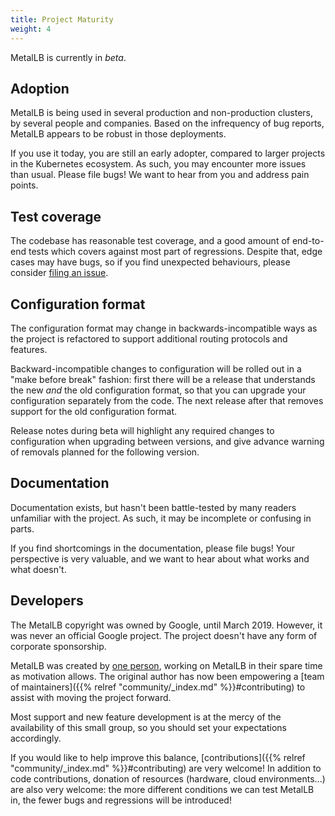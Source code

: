 ```yaml
---
title: Project Maturity
weight: 4
---
```


MetalLB is currently in *beta*.

## Adoption

MetalLB is being used in several production and non-production clusters, by
several people and companies. Based on the infrequency of bug reports, MetalLB
appears to be robust in those deployments.

If you use it today, you are still an early adopter, compared to larger projects
in the Kubernetes ecosystem. As such, you may encounter more issues than
usual. Please file bugs! We want to hear from you and address pain points.

## Test coverage

The codebase has reasonable test coverage, and a good amount of
end-to-end tests which covers against most part of regressions.
Despite that, edge cases may have bugs, so if you find unexpected
behaviours, please consider [filing an issue](https://github.com/metallb/metallb/issues).

## Configuration format

The configuration format may change in backwards-incompatible ways as the
project is refactored to support additional routing protocols and features.

Backward-incompatible changes to configuration will be rolled out in a "make
before break" fashion: first there will be a release that understands the new
_and_ the old configuration format, so that you can upgrade your configuration
separately from the code. The next release after that removes support for the
old configuration format.

Release notes during beta will highlight any required changes to configuration
when upgrading between versions, and give advance warning of removals planned
for the following version.

## Documentation

Documentation exists, but hasn't been battle-tested by many readers
unfamiliar with the project. As such, it may be incomplete or
confusing in parts.

If you find shortcomings in the documentation, please file bugs! Your
perspective is very valuable, and we want to hear about what works and
what doesn't.

## Developers

The MetalLB copyright was owned by Google, until March 2019. However, it
was never an official Google project. The project doesn't have any
form of corporate sponsorship.

MetalLB was created by [one person](https://www.dave.tf), working on MetalLB in
their spare time as motivation allows.  The original author has now been
empowering a [team of maintainers]({{% relref "community/_index.md"
%}}#contributing) to assist with moving the project forward.

Most support and new feature development is at the mercy of the availability of
this small group, so you should set your expectations accordingly.

If you would like to help improve this balance, [contributions]({{% relref
"community/_index.md" %}}#contributing) are very welcome! In addition to code
contributions, donation of resources (hardware, cloud environments...) are also
very welcome: the more different conditions we can test MetalLB in, the fewer
bugs and regressions will be introduced!
